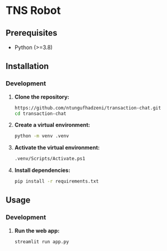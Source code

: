 # TNS Robot

## Prerequisites

- Python (>=3.8)

## Installation

### Development

1. **Clone the repository:**
    ```bash
    https://github.com/ntungufhadzeni/transaction-chat.git
    cd transaction-chat
    ```
2. **Create a virtual environment:**
    ```bash
    python -m venv .venv
    ```
3. **Activate the virtual environment:**
    ```bash
   .venv/Scripts/Activate.ps1
    ```
4. **Install dependencies:**
    ```bash
   pip install -r requirements.txt
    ```

## Usage
### Development
1. **Run the web app:**
    ```bash
    streamlit run app.py
    ```
   